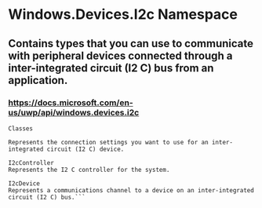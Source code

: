 # Windows.Devices.I2c Namespace

## Contains types that you can use to communicate with peripheral devices connected through a inter-integrated circuit (I2 C) bus from an application.

### https://docs.microsoft.com/en-us/uwp/api/windows.devices.i2c

``` Classes ```
```I2cConnectionSettings	
Represents the connection settings you want to use for an inter-integrated circuit (I2 C) device.

I2cController	
Represents the I2 C controller for the system.

I2cDevice	
Represents a communications channel to a device on an inter-integrated circuit (I2 C) bus.```



